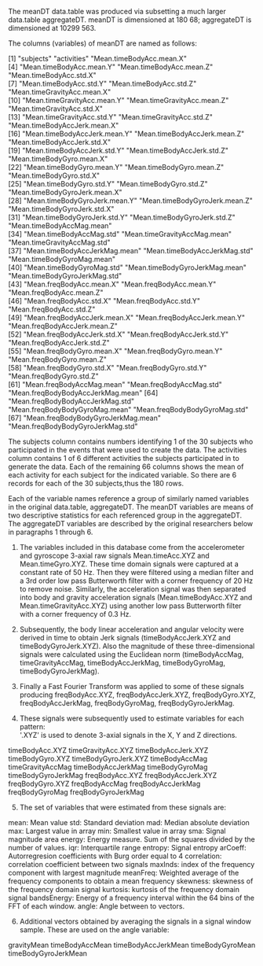 The meanDT data.table was produced via subsetting a much larger data.table aggregateDT. meanDT is dimensioned 
at 180 68; aggregateDT is dimensioned at 10299 563.

The columns (variables) of meanDT are named as follows:

 [1] "subjects"                          "activities"                        "Mean.timeBodyAcc.mean.X"          
 [4] "Mean.timeBodyAcc.mean.Y"           "Mean.timeBodyAcc.mean.Z"           "Mean.timeBodyAcc.std.X"           
 [7] "Mean.timeBodyAcc.std.Y"            "Mean.timeBodyAcc.std.Z"            "Mean.timeGravityAcc.mean.X"       
[10] "Mean.timeGravityAcc.mean.Y"        "Mean.timeGravityAcc.mean.Z"        "Mean.timeGravityAcc.std.X"        
[13] "Mean.timeGravityAcc.std.Y"         "Mean.timeGravityAcc.std.Z"         "Mean.timeBodyAccJerk.mean.X"      
[16] "Mean.timeBodyAccJerk.mean.Y"       "Mean.timeBodyAccJerk.mean.Z"       "Mean.timeBodyAccJerk.std.X"       
[19] "Mean.timeBodyAccJerk.std.Y"        "Mean.timeBodyAccJerk.std.Z"        "Mean.timeBodyGyro.mean.X"         
[22] "Mean.timeBodyGyro.mean.Y"          "Mean.timeBodyGyro.mean.Z"          "Mean.timeBodyGyro.std.X"          
[25] "Mean.timeBodyGyro.std.Y"           "Mean.timeBodyGyro.std.Z"           "Mean.timeBodyGyroJerk.mean.X"     
[28] "Mean.timeBodyGyroJerk.mean.Y"      "Mean.timeBodyGyroJerk.mean.Z"      "Mean.timeBodyGyroJerk.std.X"      
[31] "Mean.timeBodyGyroJerk.std.Y"       "Mean.timeBodyGyroJerk.std.Z"       "Mean.timeBodyAccMag.mean"         
[34] "Mean.timeBodyAccMag.std"           "Mean.timeGravityAccMag.mean"       "Mean.timeGravityAccMag.std"       
[37] "Mean.timeBodyAccJerkMag.mean"      "Mean.timeBodyAccJerkMag.std"       "Mean.timeBodyGyroMag.mean"        
[40] "Mean.timeBodyGyroMag.std"          "Mean.timeBodyGyroJerkMag.mean"     "Mean.timeBodyGyroJerkMag.std"     
[43] "Mean.freqBodyAcc.mean.X"           "Mean.freqBodyAcc.mean.Y"           "Mean.freqBodyAcc.mean.Z"          
[46] "Mean.freqBodyAcc.std.X"            "Mean.freqBodyAcc.std.Y"            "Mean.freqBodyAcc.std.Z"           
[49] "Mean.freqBodyAccJerk.mean.X"       "Mean.freqBodyAccJerk.mean.Y"       "Mean.freqBodyAccJerk.mean.Z"      
[52] "Mean.freqBodyAccJerk.std.X"        "Mean.freqBodyAccJerk.std.Y"        "Mean.freqBodyAccJerk.std.Z"       
[55] "Mean.freqBodyGyro.mean.X"          "Mean.freqBodyGyro.mean.Y"          "Mean.freqBodyGyro.mean.Z"         
[58] "Mean.freqBodyGyro.std.X"           "Mean.freqBodyGyro.std.Y"           "Mean.freqBodyGyro.std.Z"          
[61] "Mean.freqBodyAccMag.mean"          "Mean.freqBodyAccMag.std"           "Mean.freqBodyBodyAccJerkMag.mean" 
[64] "Mean.freqBodyBodyAccJerkMag.std"   "Mean.freqBodyBodyGyroMag.mean"     "Mean.freqBodyBodyGyroMag.std"     
[67] "Mean.freqBodyBodyGyroJerkMag.mean" "Mean.freqBodyBodyGyroJerkMag.std"

The subjects column contains numbers identifying 1 of the 30 subjects who participated in the events that were 
used to create the data. The activities column contains 1 of 6 different activities the subjects participated 
in to generate the data. Each of the remaining 66 columns shows the mean of each activity for each subject for
the indicated variable. So there are 6 records for each of the 30 subjects,thus the 180 rows.

Each of the variable names reference a group of similarly named variables in the original data.table, aggregateDT. The
meanDT variables are means of two descriptive statistics for each referenced group in the aggregateDT. The aggregateDT
variables are described by the original researchers below in paragraphs 1 through 6.

1. The variables included in this database come from the accelerometer and gyroscope 3-axial raw signals 
Mean.timeAcc.XYZ and Mean.timeGyro.XYZ. These time domain signals were captured at a constant rate of 50 Hz. 
Then they were filtered using a median filter and a 3rd order low pass Butterworth filter with a corner 
frequency of 20 Hz to remove noise. Similarly, the acceleration signal was then separated into body and 
gravity acceleration signals (Mean.timeBodyAcc.XYZ and Mean.timeGravityAcc.XYZ) using another low pass 
Butterworth filter with a corner frequency of 0.3 Hz. 

2. Subsequently, the body linear acceleration and angular velocity were derived in time to obtain Jerk signals
(timeBodyAccJerk.XYZ and timeBodyGyroJerk.XYZ). Also the magnitude of these three-dimensional signals were 
calculated using the Euclidean norm (timeBodyAccMag, timeGravityAccMag, timeBodyAccJerkMag, timeBodyGyroMag, 
timeBodyGyroJerkMag). 

3. Finally a Fast Fourier Transform was applied to some of these signals producing freqBodyAcc.XYZ, 
freqBodyAccJerk.XYZ, freqBodyGyro.XYZ, freqBodyAccJerkMag, freqBodyGyroMag, freqBodyGyroJerkMag. 

4. These signals were subsequently used to estimate variables for each pattern:  
'.XYZ' is used to denote 3-axial signals in the X, Y and Z directions.

timeBodyAcc.XYZ
timeGravityAcc.XYZ
timeBodyAccJerk.XYZ
timeBodyGyro.XYZ
timeBodyGyroJerk.XYZ
timeBodyAccMag
timeGravityAccMag
timeBodyAccJerkMag
timeBodyGyroMag
timeBodyGyroJerkMag
freqBodyAcc.XYZ
freqBodyAccJerk.XYZ
freqBodyGyro.XYZ
freqBodyAccMag
freqBodyAccJerkMag
freqBodyGyroMag
freqBodyGyroJerkMag

5. The set of variables that were estimated from these signals are: 

mean: Mean value
std: Standard deviation
mad: Median absolute deviation 
max: Largest value in array
min: Smallest value in array
sma: Signal magnitude area
energy: Energy measure. Sum of the squares divided by the number of values. 
iqr: Interquartile range 
entropy: Signal entropy
arCoeff: Autorregresion coefficients with Burg order equal to 4
correlation: correlation coefficient between two signals
maxInds: index of the frequency component with largest magnitude
meanFreq: Weighted average of the frequency components to obtain a mean frequency
skewness: skewness of the frequency domain signal 
kurtosis: kurtosis of the frequency domain signal 
bandsEnergy: Energy of a frequency interval within the 64 bins of the FFT of each window.
angle: Angle between to vectors.

6. Additional vectors obtained by averaging the signals in a signal window sample. These are used on the angle 
variable:

gravityMean
timeBodyAccMean
timeBodyAccJerkMean
timeBodyGyroMean
timeBodyGyroJerkMean
